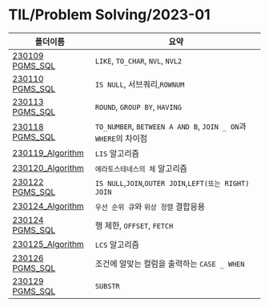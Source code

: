 # TIL/Problem Solving/2023-01

| 폴더이름                                                                                                      | 요약                                                        |
| --------------------------------------------------------------------------------------------------------- | --------------------------------------------------------- |
| [230109 PGMS_SQL](https://github.com/seho27060/TIL/tree/master/Problem-Sovling/2023-01/230109)            | `LIKE`, `TO_CHAR`, `NVL`, `NVL2`                          |
| [230110 PGMS_SQL](https://github.com/seho27060/TIL/tree/master/Problem-Sovling/2023-01/230110)            | `IS NULL`, 서브쿼리,`ROWNUM`                                  |
| [230113 PGMS_SQL](https://github.com/seho27060/TIL/tree/master/Problem-Sovling/2023-01/230113)            | `ROUND`, `GROUP BY`, `HAVING`                             |
| [230118 PGMS_SQL](https://github.com/seho27060/TIL/tree/master/Problem-Sovling/2023-01/230118_SQL)        | `TO_NUMBER`, `BETWEEN A AND B`, `JOIN _ ON`과 `WHERE`의 차이점 |
| [230119_Algorithm](https://github.com/seho27060/TIL/tree/master/Problem-Sovling/2023-01/230119_Algorithm) | `LIS` 알고리즘                                                |
| [230120_Algorithm](https://github.com/seho27060/TIL/tree/master/Problem-Sovling/2023-01/230120_Algorithm) | `에라토스테네스의 체` 알고리즘                                         |
| [230122 PGMS_SQL](https://github.com/seho27060/TIL/tree/master/Problem-Sovling/2023-01/230122_SQL)        | `IS NULL`,`JOIN`,`OUTER JOIN`,`LEFT(또는 RIGHT) JOIN`       |
| [230124_Algorithm](https://github.com/seho27060/TIL/tree/master/Problem-Sovling/2023-01/230124_Algorithm) | `우선 순위 큐`와 `위상 정렬` 결합응용                                   |
| [230124 PGMS_SQL](https://github.com/seho27060/TIL/tree/master/Problem-Sovling/2023-01/230124_SQL)        | 행 제한, `OFFSET`, `FETCH`                                   |
| [230125_Algorithm](https://github.com/seho27060/TIL/tree/master/Problem-Sovling/2023-01/230125_Algorithm) | `LCS` 알고리즘                                                |
| [230126 PGMS_SQL](https://github.com/seho27060/TIL/tree/master/Problem-Sovling/2023-01/230126_SQL)        | 조건에 알맞는 컬럼을 출력하는 `CASE _ WHEN`                            |
| [230129 PGMS_SQL](https://github.com/seho27060/TIL/tree/master/Problem-Sovling/2023-01/230129_SQL)        | `SUBSTR`                                                  |
